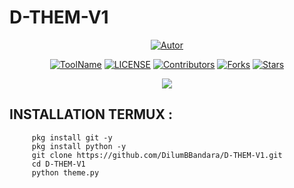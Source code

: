 # D-THEM-V1

<p align="center">
<a href="https://github.com/DilumBBandara"><img title="Autor" src="https://img.shields.io/badge/Author-D.M.D.U.Bandara-blue?style=for-the-badge&logo=github"></a>
</p>
<p align="center">
<a href="https://github.com/DilumBBandara/D-THEM-V1"><img src="https://img.shields.io/badge/D--THEM-V1-green?style=for-the-badge&logo=" alt="ToolName"></a>
<a href="https://github.com/DilumBBandara/D-THEM-V1"><img src="https://img.shields.io/github/license/DilumBBandara/D-THEM-V1?style=for-the-badge&logo=appveyor" alt="LICENSE"></a>
<a href="https://github.com/DilumBBandara/D-THEM-V1"><img src="https://img.shields.io/github/contributors/DilumBBandara/D-THEM-V1?style=for-the-badge&logo=appveyor" alt="Contributors"></a>
<a href="https://github.com/DilumBBandara/D-THEM-V1"><img src="https://img.shields.io/github/forks/DilumBBandara/D-THEM-V1?style=for-the-badge&logo=appveyor" alt="Forks"></a>
<a href="https://github.com/DilumBBandara/D-THEM-V1"><img src="https://img.shields.io/github/stars/DilumBBandara/D-THEM-V1?style=for-the-badge&logo=appveyor" alt="Stars"></a>
</p>
<p align="center">
<a href="https://github.com/DilumBBandara/D-THEM-V1"><img src="main.jpg"></a>
</p>

## INSTALLATION TERMUX :
```  pkg update && pkg upgrade -y
     pkg install git -y
     pkg install python -y
     git clone https://github.com/DilumBBandara/D-THEM-V1.git
     cd D-THEM-V1
     python theme.py
```
